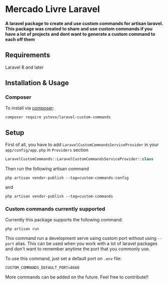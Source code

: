 # Mercado Livre Laravel

<h4>A laravel package to create and use custom commands for artisan laravel. This package was created to share and use custom commands if you have a lot of projects and dont want 
to generate a custom command to each off them</h4>

## Requirements

Laravel 8 and later

## Installation & Usage

### Composer

To install via [composer](http://getcomposer.org/):

```
composer require ystevo/laravel-custom-commands
```

## Setup

First of all, you have to add `LaravelCustomCommandsServiceProvider` in your `app/config/app.php` in `Providers` section

```php
LaravelCustomCommands::LaravelCustomCommandsServiceProvider::class
```

Then run the following artisan command

`php artisan vendor-publish --tag=custom-commands-config`

and

`php artisan vendor-publish --tag=custom-commands`


### Custom commands currently supported

Currently this package supports the following command:

`php artisan run`

This command run a development serve using custom port without using `--port` alias. This can be used when you work with a lot of laravel packages and don't want to remember anytime the port 
that you commonly use.

To use this command, just set a default port on `.env` file:

`CUSTOM_COMMANDS_DEFAULT_PORT=8660`


More commands can be added on the future. Feel free to contribute!!


